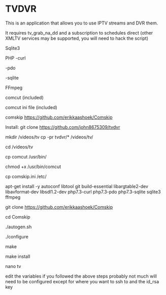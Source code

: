 # TVDVR
This is an application that allows you to use IPTV streams and DVR them.

It requires tv_grab_na_dd and a subscription to schedules direct (other XMLTV services may be supported, you will need to hack the script)

Sqlite3

PHP
-curl

-pdo

-sqlite

FFmpeg

comcut (included)

comcut ini file (included)

comskip https://github.com/erikkaashoek/Comskip


Install: 
git clone https://github.com/john8675309/tvdvr

mkdir /videos/tv
cp -pr tvdvr/* /videos/tv/

cd /videos/tv

cp comcut /usr/bin/

chmod +x /usr/bin/comcut

cp comskip.ini /etc/


apt-get install -y autoconf libtool git build-essential libargtable2-dev libavformat-dev libsdl1.2-dev php7.3-curl php7.3-pdo php7.3-sqlite sqlite3 ffmpeg

git clone https://github.com/erikkaashoek/Comskip

cd Comskip

./autogen.sh

./configure

make

make install

nano tv

edit the variables if you followed the above steps probably not much will need to be configured except for where you want to ssh to and the id_rsa key

